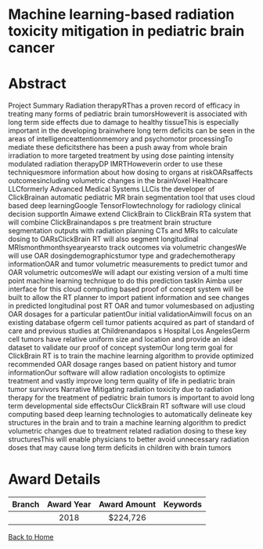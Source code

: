 
Machine learning-based radiation toxicity mitigation in pediatric brain cancer
==============================================================================

# Abstract


Project Summary
Radiation therapyRThas a proven record of efficacy in treating many forms of pediatric brain
tumorsHoweverit is associated with long term side effects due to damage to healthy tissueThis is especially important in the developing brainwhere long term deficits can be seen in the
areas of intelligenceattentionmemory and psychomotor processingTo mediate these deficitsthere has been a push away from whole brain irradiation to more targeted treatment by using
dose painting intensity modulated radiation therapyDP IMRTHoweverin order to use these
techniquesmore information about how dosing to organs at riskOARsaffects outcomesincluding volumetric changes in the brainVoxel Healthcare LLCformerly Advanced Medical Systems LLCis the developer of ClickBrainan automatic pediatric MR brain segmentation tool that uses cloud based deep learningGoogle TensorFlowtechnology for radiology clinical decision supportIn Aimawe extend
ClickBrain to ClickBrain RTa system that will combine ClickBrainandapos s pre treatment brain
structure segmentation outputs with radiation planning CTs and MRs to calculate dosing to
OARsClickBrain RT will also segment longitudinal MRIsmonthmonthsyearyearsto track outcomes via volumetric changesWe will use OAR dosingdemographicstumor type
and gradechemotherapy informationOAR and tumor volumetric measurements to predict
tumor and OAR volumetric outcomesWe will adapt our existing version of a multi time point
machine learning technique to do this prediction taskIn Aimba user interface for this cloud
computing based proof of concept system will be built to allow the RT planner to import patient
information and see changes in predicted longitudinal post RT OAR and tumor volumesbased
on adjusting OAR dosages for a particular patientOur initial validationAimwill focus on an
existing database ofgerm cell tumor patients acquired as part of standard of care and
previous studies at Childrenandapos s Hospital Los AngelesGerm cell tumors have relative uniform size
and location and provide an ideal dataset to validate our proof of concept systemOur long term goal for ClickBrain RT is to train the machine learning algorithm to provide
optimized recommended OAR dosage ranges based on patient history and tumor informationOur software will allow radiation oncologists to optimize treatment and vastly improve long term
quality of life in pediatric brain tumor survivors Narrative
Mitigating radiation toxicity due to radiation therapy for the treatment of pediatric brain tumors is
important to avoid long term developmental side effectsOur ClickBrain RT software will use
cloud computing based deep learning technologies to automatically delineate key structures in
the brain and to train a machine learning algorithm to predict volumetric changes due to
treatment related radiation dosing to these key structuresThis will enable physicians to better
avoid unnecessary radiation doses that may cause long term deficits in children with brain
tumors  

# Award Details

|Branch|Award Year|Award Amount|Keywords|
| :---: | :---: | :---: | :---: |
||2018|$224,726||
  
  


[Back to Home](https://github.com/chrischow/dod_sbir_awards/Reports/JH/#2396)